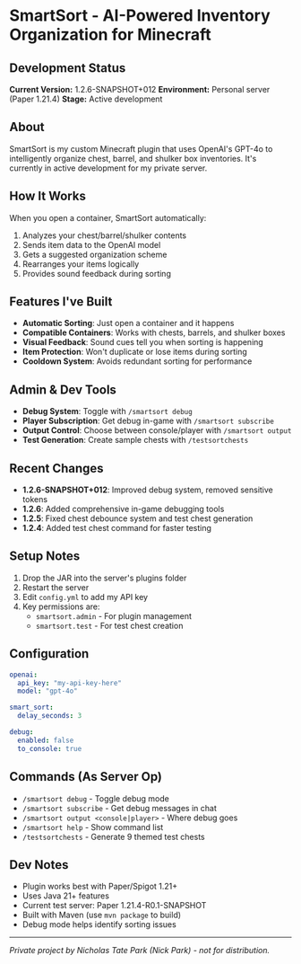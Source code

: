 # SmartSort - AI-Powered Inventory Organization for Minecraft

## Development Status
**Current Version:** 1.2.6-SNAPSHOT+012
**Environment:** Personal server (Paper 1.21.4)
**Stage:** Active development

## About
SmartSort is my custom Minecraft plugin that uses OpenAI's GPT-4o to intelligently organize chest, barrel, and shulker box inventories. It's currently in active development for my private server.

## How It Works
When you open a container, SmartSort automatically:
1. Analyzes your chest/barrel/shulker contents
2. Sends item data to the OpenAI model
3. Gets a suggested organization scheme
4. Rearranges your items logically
5. Provides sound feedback during sorting

## Features I've Built
- **Automatic Sorting**: Just open a container and it happens
- **Compatible Containers**: Works with chests, barrels, and shulker boxes
- **Visual Feedback**: Sound cues tell you when sorting is happening
- **Item Protection**: Won't duplicate or lose items during sorting
- **Cooldown System**: Avoids redundant sorting for performance

## Admin & Dev Tools
- **Debug System**: Toggle with `/smartsort debug`
- **Player Subscription**: Get debug in-game with `/smartsort subscribe`
- **Output Control**: Choose between console/player with `/smartsort output`
- **Test Generation**: Create sample chests with `/testsortchests`

## Recent Changes
- **1.2.6-SNAPSHOT+012**: Improved debug system, removed sensitive tokens
- **1.2.6**: Added comprehensive in-game debugging tools
- **1.2.5**: Fixed chest debounce system and test chest generation
- **1.2.4**: Added test chest command for faster testing

## Setup Notes
1. Drop the JAR into the server's plugins folder
2. Restart the server
3. Edit `config.yml` to add my API key
4. Key permissions are:
   - `smartsort.admin` - For plugin management
   - `smartsort.test` - For test chest creation

## Configuration
```yaml
openai:
  api_key: "my-api-key-here"
  model: "gpt-4o"

smart_sort:
  delay_seconds: 3

debug:
  enabled: false
  to_console: true
```

## Commands (As Server Op)
- `/smartsort debug` - Toggle debug mode
- `/smartsort subscribe` - Get debug messages in chat
- `/smartsort output <console|player>` - Where debug goes
- `/smartsort help` - Show command list
- `/testsortchests` - Generate 9 themed test chests

## Dev Notes
- Plugin works best with Paper/Spigot 1.21+
- Uses Java 21+ features
- Current test server: Paper 1.21.4-R0.1-SNAPSHOT
- Built with Maven (use `mvn package` to build)
- Debug mode helps identify sorting issues

---

*Private project by Nicholas Tate Park (Nick Park) - not for distribution.*
